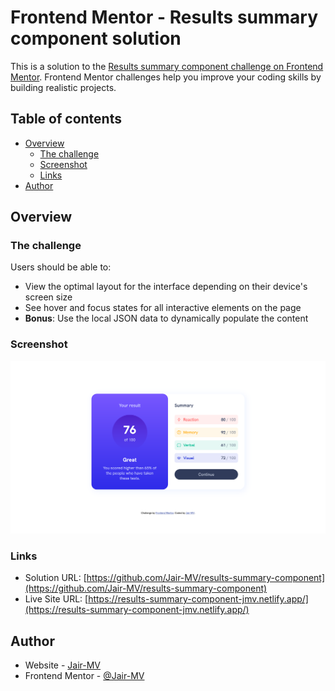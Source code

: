 # Frontend Mentor - Results summary component solution

This is a solution to the [Results summary component challenge on Frontend Mentor](https://www.frontendmentor.io/challenges/results-summary-component-CE_K6s0maV). Frontend Mentor challenges help you improve your coding skills by building realistic projects.

## Table of contents

- [Overview](#overview)
  - [The challenge](#the-challenge)
  - [Screenshot](#screenshot)
  - [Links](#links)
- [Author](#author)

## Overview

### The challenge

Users should be able to:

- View the optimal layout for the interface depending on their device's screen size
- See hover and focus states for all interactive elements on the page
- **Bonus**: Use the local JSON data to dynamically populate the content

### Screenshot

![](./screenshot.png)

### Links

- Solution URL: [https://github.com/Jair-MV/results-summary-component](https://github.com/Jair-MV/results-summary-component)
- Live Site URL: [https://results-summary-component-jmv.netlify.app/](https://results-summary-component-jmv.netlify.app/)

## Author

- Website - [Jair-MV](https://github.com/Jair-MV)
- Frontend Mentor - [@Jair-MV](https://www.frontendmentor.io/profile/Jair-MV)
